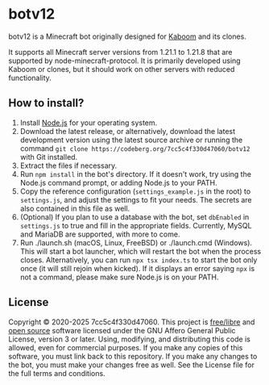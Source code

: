 # botv12

botv12 is a Minecraft bot originally designed for [Kaboom](https://kaboom.pw/) and its clones.

It supports all Minecraft server versions from 1.21.1 to 1.21.8 that are supported by node-minecraft-protocol. It is primarily developed using Kaboom or clones, but it should work on other servers with reduced functionality.

## How to install?

1. Install [Node.js](https://nodejs.org/) for your operating system.
2. Download the latest release, or alternatively, download the latest development version using the latest source archive or running the command `git clone https://codeberg.org/7cc5c4f330d47060/botv12` with Git installed.
3. Extract the files if necessary.
4. Run `npm install` in the bot's directory. If it doesn't work, try using the Node.js command prompt, or adding Node.js to your PATH.
5. Copy the reference configuration (`settings_example.js` in the root) to `settings.js`, and adjust the settings to fit your needs. The secrets are also contained in this file as well.
6. (Optional) If you plan to use a database with the bot, set `dbEnabled` in `settings.js` to true and fill in the appropriate fields. Currently, MySQL and MariaDB are supported, with more to come.
7. Run ./launch.sh (macOS, Linux, FreeBSD) or ./launch.cmd (Windows). This will start a bot launcher, which will restart the bot when the process closes. Alternatively, you can run `npx tsx index.ts` to start the bot only once (it will still rejoin when kicked). If it displays an error saying `npx` is not a command, please make sure Node.js is on your PATH.

## License

Copyright © 2020-2025 7cc5c4f330d47060. This project is [free/libre](https://www.gnu.org/philosophy/free-sw.html) and [open source](https://opensource.org/osd) software licensed under the GNU Affero General Public License, version 3 or later. Using, modifying, and distributing this code is allowed, even for commercial purposes. If you make any copies of this software, you must link back to this repository. If you make any changes to the bot, you must make your changes free as well. See the License file for the full terms and conditions.